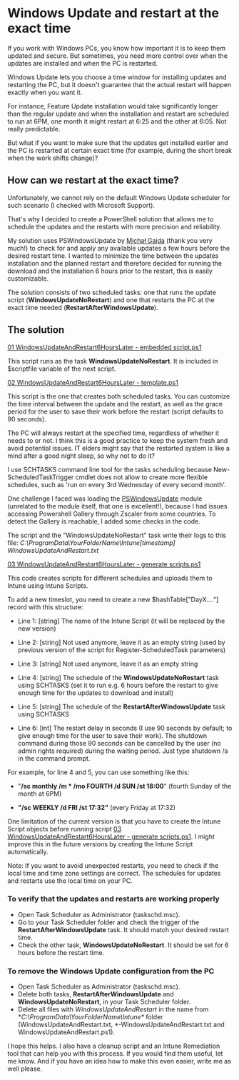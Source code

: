 # Windows Update and restart at the exact time

If you work with Windows PCs, you know how important it is to keep them updated and secure. But sometimes, you need more control over when the updates are installed and when the PC is restarted. 

Windows Update lets you choose a time window for installing updates and restarting the PC, but it doesn't guarantee that the actual restart will happen exactly when you want it. 

For instance, Feature Update installation would take significantly longer than the regular update and when the installation and restart are scheduled to run at 6PM, one month it might restart at 6:25 and the other at 6:05. Not really predictable.

But what if you want to make sure that the updates get installed earlier and the PC is restarted at certain exact time (for example, during the short break when the work shifts change)? 

## How can we restart at the exact time?

Unfortunately, we cannot rely on the default Windows Update scheduler for such scenario (I checked with Microsoft Support).

That's why I decided to create a PowerShell solution that allows me to schedule the updates and the restarts with more precision and reliability.

My solution uses PSWindowsUpdate by [Michał Gajda](https://github.com/mgajda83/PSWindowsUpdate) (thank you very much!) to check for and apply any available updates a few hours before the desired restart time. I wanted to minimize the time between the updates installation and the planned restart and therefore decided for running the download and the installation 6 hours prior to the restart, this is easily customizable.

The solution consists of two scheduled tasks: one that runs the update script (**WindowsUpdateNoRestart**) and one that restarts the PC at the exact time needed (**RestartAfterWindowsUpdate**).

## The solution


[01 WindowsUpdateAndRestart6HoursLater - embedded script.ps1](https://github.com/najki78/publicStuff/blob/main/Windows%20Update%20and%20restart%20at%20the%20exact%20time/01%20WindowsUpdateAndRestart6HoursLater%20-%20embedded%20script.ps1)

This script runs as the task **WindowsUpdateNoRestart**. It is included in $scriptfile variable of the next script.


[02 WindowsUpdateAndRestart6HoursLater - template.ps1](https://github.com/najki78/publicStuff/blob/main/Windows%20Update%20and%20restart%20at%20the%20exact%20time/02%20WindowsUpdateAndRestart6HoursLater%20-%20template.ps1)

This script is the one that creates both scheduled tasks. You can customize the time interval between the update and the restart, as well as the grace period for the user to save their work before the restart (script defaults to 90 seconds).

The PC will always restart at the specified time, regardless of whether it needs to or not. I think this is a good practice to keep the system fresh and avoid potential issues. IT elders might say that the restarted system is like a mind after a good night sleep, so why not to do it?

I use SCHTASKS command line tool for the tasks scheduling because New-ScheduledTaskTrigger cmdlet does not allow to create more flexible schedules, such as 'run on every 3rd Wednesday of every second month'.

One challenge I faced was loading the [PSWindowsUpdate](https://www.powershellgallery.com/packages/PSWindowsUpdate/) module (unrelated to the module itself, that one is excellent!), because I had issues accessing Powershell Gallery through Zscaler from some countries. To detect the Gallery is reachable, I added some checks in the code.

The script and the "WindowsUpdateNoRestart" task write their logs to this file: _C:\ProgramData\YourFolderName\Intune\[timestamp] WindowsUpdateAndRestart.txt_


[03 WindowsUpdateAndRestart6HoursLater - generate scripts.ps1](https://github.com/najki78/publicStuff/blob/main/Windows%20Update%20and%20restart%20at%20the%20exact%20time/03%20WindowsUpdateAndRestart6HoursLater%20-%20generate%20scripts.ps1)

This code creates scripts for different schedules and uploads them to Intune using Intune Scripts.

To add a new timeslot, you need to create a new $hashTable["DayX...."] record with this structure:

- Line 1: [string] The name of the Intune Script (it will be replaced by the new version)

- Line 2: [string] Not used anymore, leave it as an empty string (used by previous version of the script for Register-ScheduledTask parameters)

- Line 3: [string] Not used anymore, leave it as an empty string

- Line 4: [string] The schedule of the **WindowsUpdateNoRestart** task using SCHTASKS (set it to run e.g. 6 hours before the restart to give enough time for the updates to download and install)

- Line 5: [string] The schedule of the **RestartAfterWindowsUpdate** task using SCHTASKS

- Line 6: [int] The restart delay in seconds (I use 90 seconds by default; to give enough time for the user to save their work). The shutdown command during those 90 seconds can be cancelled by the user (no admin rights required) during the waiting period. Just type shutdown /a in the command prompt.


For example, for line 4 and 5, you can use something like this: 

- "**/sc monthly /m * /mo FOURTH /d SUN /st 18:00**" (fourth Sunday of the month at 6PM)

- **"/sc WEEKLY /d FRI /st 17:32"** (every Friday at 17:32)


One limitation of the current version is that you have to create the Intune Script objects before running script [03 WindowsUpdateAndRestart6HoursLater - generate scripts.ps1](https://github.com/najki78/publicStuff/blob/main/Windows%20Update%20and%20restart%20at%20the%20exact%20time/03%20WindowsUpdateAndRestart6HoursLater%20-%20generate%20scripts.ps1). I might improve this in the future versions by creating the Intune Script automatically.

Note: If you want to avoid unexpected restarts, you need to check if the local time and time zone settings are correct. The schedules for updates and restarts use the local time on your PC.


### To verify that the updates and restarts are working properly

- Open Task Scheduler as Administrator (taskschd.msc).
- Go to your Task Scheduler folder and check the trigger of the **RestartAfterWindowsUpdate** task. It should match your desired restart time.
- Check the other task, **WindowsUpdateNoRestart**. It should be set for 6 hours before the restart time.


### To remove the Windows Update configuration from the PC

- Open Task Scheduler as Administrator (taskschd.msc).
- Delete both tasks, **RestartAfterWindowsUpdate** and **WindowsUpdateNoRestart**, in your Task Scheduler folder.
- Delete all files with _WindowsUpdateAndRestart_ in the name from **C:\ProgramData\YourFolderName\Intune\** folder (WindowsUpdateAndRestart.txt, *-WindowsUpdateAndRestart.txt and WindowsUpdateAndRestart.ps1).

I hope this helps. I also have a cleanup script and an Intune Remediation tool that can help you with this process. If you would find them useful, let me know.
And if you have an idea how to make this even easier, write me as well please.
